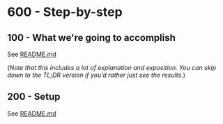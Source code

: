 # 600 - Step-by-step

## 100 - What we're going to accomplish

See [README.md](./100/README.md)

(*Note that this includes a lot of explanation and exposition. You can skip down to the TL;DR version if you’d rather just see the results.*)

## 200 - Setup

See [README.md](./200/README.md)

